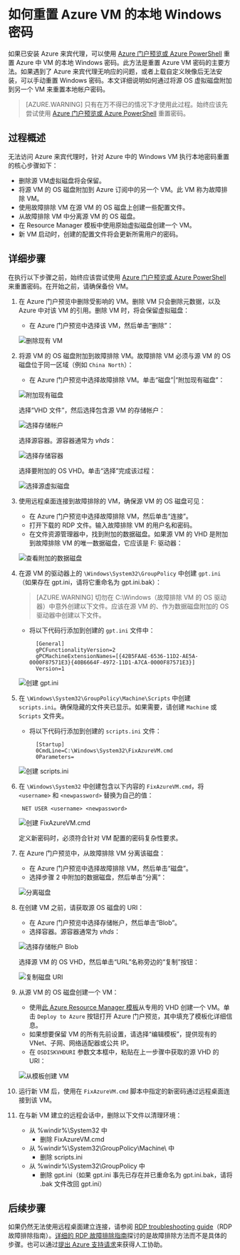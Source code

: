 <properties
   pageTitle="在未安装 Azure 来宾代理的情况下重置本地 Windows 密码 | Azure"
   description="如何在 Azure 来宾代理未安装或者未在 VM 上正常运行的情况下重置本地 Windows 用户帐户密码"
   services="virtual-machines-windows"
   documentationCenter=""
   authors="iainfoulds"
   manager="timlt"
   editor=""/>  


<tags
   ms.service="virtual-machines-windows"
   ms.devlang="na"
   ms.topic="article"
   ms.tgt_pltfrm="vm-windows"
   ms.workload="infrastructure-services"
   ms.date="10/05/2016"
   wacn.date="01/05/2017"
   ms.author="iainfou"/>  


# 如何重置 Azure VM 的本地 Windows 密码
如果已安装 Azure 来宾代理，可以使用 [Azure 门户预览或 Azure PowerShell](/documentation/articles/virtual-machines-windows-reset-rdp/) 重置 Azure 中 VM 的本地 Windows 密码。此方法是重置 Azure VM 密码的主要方法。如果遇到了 Azure 来宾代理无响应的问题，或者上载自定义映像后无法安装，可以手动重置 Windows 密码。本文详细说明如何通过将源 OS 虚拟磁盘附加到另一个 VM 来重置本地帐户密码。

> [AZURE.WARNING] 只有在万不得已的情况下才使用此过程。始终应该先尝试使用 [Azure 门户预览或 Azure PowerShell](/documentation/articles/virtual-machines-windows-reset-rdp/) 重置密码。


## 过程概述
无法访问 Azure 来宾代理时，针对 Azure 中的 Windows VM 执行本地密码重置的核心步骤如下：

- 删除源 VM虚拟磁盘将会保留。
- 将源 VM 的 OS 磁盘附加到 Azure 订阅中的另一个 VM。此 VM 称为故障排除 VM。
- 使用故障排除 VM 在源 VM 的 OS 磁盘上创建一些配置文件。
- 从故障排除 VM 中分离源 VM 的 OS 磁盘。
- 在 Resource Manager 模板中使用原始虚拟磁盘创建一个 VM。
- 新 VM 启动时，创建的配置文件将会更新所需用户的密码。


## 详细步骤
在执行以下步骤之前，始终应该尝试使用 [Azure 门户预览或 Azure PowerShell](/documentation/articles/virtual-machines-windows-reset-rdp/) 来重置密码。在开始之前，请确保备份 VM。

1. 在 Azure 门户预览中删除受影响的 VM。删除 VM 只会删除元数据，以及 Azure 中对该 VM 的引用。删除 VM 时，将会保留虚拟磁盘：

    - 在 Azure 门户预览中选择该 VM，然后单击“删除”：

    ![删除现有 VM](./media/virtual-machines-windows-reset-local-password-without-guest-agent/delete_vm.png)  


2. 将源 VM 的 OS 磁盘附加到故障排除 VM。故障排除 VM 必须与源 VM 的 OS 磁盘位于同一区域（例如 `China North`）：

    - 在 Azure 门户预览中选择故障排除 VM。单击“磁盘”|“附加现有磁盘”：

    ![附加现有磁盘](./media/virtual-machines-windows-reset-local-password-without-guest-agent/disks_attach_existing.png)  


    选择“VHD 文件”，然后选择包含源 VM 的存储帐户：

    ![选择存储帐户](./media/virtual-machines-windows-reset-local-password-without-guest-agent/disks_select_storageaccount.PNG)  


    选择源容器。源容器通常为 *vhds*：

    ![选择存储容器](./media/virtual-machines-windows-reset-local-password-without-guest-agent/disks_select_container.png)  


    选择要附加的 OS VHD。单击“选择”完成该过程：

    ![选择源虚拟磁盘](./media/virtual-machines-windows-reset-local-password-without-guest-agent/disks_select_source_vhd.png)  


3. 使用远程桌面连接到故障排除的 VM，确保源 VM 的 OS 磁盘可见：

    - 在 Azure 门户预览中选择故障排除 VM，然后单击“连接”。
    - 打开下载的 RDP 文件。输入故障排除 VM 的用户名和密码。
    - 在文件资源管理器中，找到附加的数据磁盘。如果源 VM 的 VHD 是附加到故障排除 VM 的唯一数据磁盘，它应该是 F: 驱动器：

    ![查看附加的数据磁盘](./media/virtual-machines-windows-reset-local-password-without-guest-agent/troubleshooting_vm_fileexplorer.png)  


4. 在源 VM 的驱动器上的 `\Windows\System32\GroupPolicy` 中创建 `gpt.ini`（如果存在 gpt.ini，请将它重命名为 gpt.ini.bak）：

    > [AZURE.WARNING] 切勿在 C:\\Windows（故障排除 VM 的 OS 驱动器）中意外创建以下文件。应该在源 VM 的、作为数据磁盘附加的 OS 驱动器中创建以下文件。

    - 将以下代码行添加到创建的 `gpt.ini` 文件中：

            [General]
            gPCFunctionalityVersion=2
            gPCMachineExtensionNames=[{42B5FAAE-6536-11D2-AE5A-0000F87571E3}{40B6664F-4972-11D1-A7CA-0000F87571E3}]
            Version=1

    ![创建 gpt.ini](./media/virtual-machines-windows-reset-local-password-without-guest-agent/create_gpt_ini.png)  

 
5. 在 `\Windows\System32\GroupPolicy\Machine\Scripts` 中创建 `scripts.ini`。确保隐藏的文件夹已显示。如果需要，请创建 `Machine` 或 `Scripts` 文件夹。

    - 将以下代码行添加到创建的 `scripts.ini` 文件：

            [Startup]
            0CmdLine=C:\Windows\System32\FixAzureVM.cmd
            0Parameters=

    ![创建 scripts.ini](./media/virtual-machines-windows-reset-local-password-without-guest-agent/create_scripts_ini.png)  

 
6. 在 `\Windows\System32` 中创建包含以下内容的 `FixAzureVM.cmd`，将 `<username>` 和 `<newpassword>` 替换为自己的值：

        NET USER <username> <newpassword>

    ![创建 FixAzureVM.cmd](./media/virtual-machines-windows-reset-local-password-without-guest-agent/create_fixazure_cmd.png)  


    定义新密码时，必须符合针对 VM 配置的密码复杂性要求。

7. 在 Azure 门户预览中，从故障排除 VM 分离该磁盘：

    - 在 Azure 门户预览中选择故障排除 VM，然后单击“磁盘”。
    - 选择步骤 2 中附加的数据磁盘，然后单击“分离”：

    ![分离磁盘](./media/virtual-machines-windows-reset-local-password-without-guest-agent/detach_disk.png)  


8. 在创建 VM 之前，请获取源 OS 磁盘的 URI：

    - 在 Azure 门户预览中选择存储帐户，然后单击“Blob”。
    - 选择容器。源容器通常为 *vhds*：

    ![选择存储帐户 Blob](./media/virtual-machines-windows-reset-local-password-without-guest-agent/select_storage_details.png)  


    选择源 VM 的 OS VHD，然后单击“URL”名称旁边的“复制”按钮：

    ![复制磁盘 URI](./media/virtual-machines-windows-reset-local-password-without-guest-agent/copy_source_vhd_uri.png)  


9. 从源 VM 的 OS 磁盘创建一个 VM：

    - 使用[此 Azure Resource Manager 模板](https://github.com/Azure/azure-quickstart-templates/tree/master/201-vm-specialized-vhd)从专用的 VHD 创建一个 VM。单击 `Deploy to Azure` 按钮打开 Azure 门户预览，其中填充了模板化详细信息。
    - 如果想要保留 VM 的所有先前设置，请选择“编辑模板”，提供现有的 VNet、子网、网络适配器或公共 IP。
    - 在 `OSDISKVHDURI` 参数文本框中，粘贴在上一步骤中获取的源 VHD 的 URI：

    ![从模板创建 VM](./media/virtual-machines-windows-reset-local-password-without-guest-agent/create_new_vm_from_template.png)  


10. 运行新 VM 后，使用在 `FixAzureVM.cmd` 脚本中指定的新密码通过远程桌面连接到该 VM。

11. 在与新 VM 建立的远程会话中，删除以下文件以清理环境：

    - 从 %windir%\\System32 中
        - 删除 FixAzureVM.cmd
    - 从 %windir%\\System32\\GroupPolicy\\Machine\\ 中
        - 删除 scripts.ini
    - 从 %windir%\\System32\\GroupPolicy 中
        - 删除 gpt.ini（如果 gpt.ini 事先已存在并已重命名为 gpt.ini.bak，请将 .bak 文件改回 gpt.ini）

## 后续步骤
如果仍然无法使用远程桌面建立连接，请参阅 [RDP troubleshooting guide](/documentation/articles/virtual-machines-windows-troubleshoot-rdp-connection/)（RDP 故障排除指南）。[详细的 RDP 故障排除指南](/documentation/articles/virtual-machines-windows-detailed-troubleshoot-rdp/)探讨的是故障排除方法而不是具体的步骤。也可以通过[提出 Azure 支持请求](/support/contact/)来获得人工协助。

<!---HONumber=Mooncake_1114_2016-->